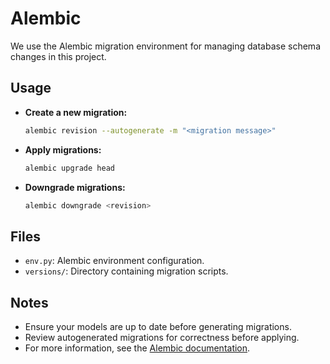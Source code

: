 # Alembic

We use the Alembic migration environment for managing database schema changes in this project.

## Usage

- **Create a new migration:**
  
  ```sh
  alembic revision --autogenerate -m "<migration message>"
  ```

- **Apply migrations:**
  
  ```sh
  alembic upgrade head
  ```

- **Downgrade migrations:**
  
  ```sh
  alembic downgrade <revision>
  ```

## Files

- `env.py`: Alembic environment configuration.
- `versions/`: Directory containing migration scripts.

## Notes

- Ensure your models are up to date before generating migrations.
- Review autogenerated migrations for correctness before applying.
- For more information, see the [Alembic documentation](https://alembic.sqlalchemy.org/en/latest/).
